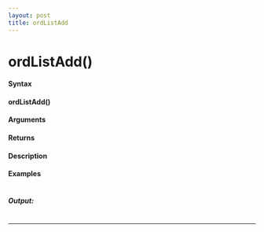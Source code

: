 ```yaml
---
layout: post
title: ordListAdd
---
```


# ordListAdd()


#### Syntax

#### ordListAdd()

#### Arguments

#### Returns

#### Description

#### Examples

```

```

##### Output:

```

```

---